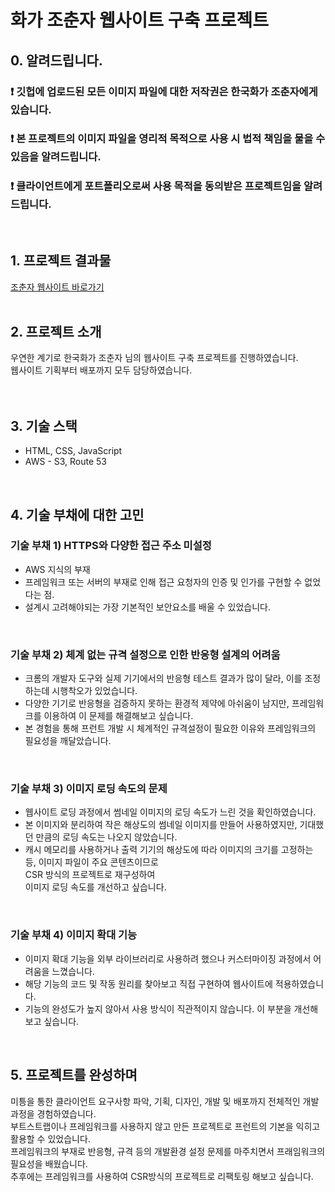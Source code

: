 # 화가 조춘자 웹사이트 구축 프로젝트

## 0. 알려드립니다.
### ❗️ 깃헙에 업로드된 모든 이미지 파일에 대한 저작권은 한국화가 조춘자에게 있습니다. 
### ❗️ 본 프로젝트의 이미지 파일을 영리적 목적으로 사용 시 법적 책임을 물을 수 있음을 알려드립니다.
### ❗️ 클라이언트에게 포트폴리오로써 사용 목적을 동의받은 프로젝트임을 알려드립니다.

</br>

## 1. 프로젝트 결과물
[조춘자 웹사이트 바로가기](http://www.choeunsum.com)</br>
</br>

## 2. 프로젝트 소개
우연한 계기로 한국화가 조춘자 님의 웹사이트 구축 프로젝트를 진행하였습니다.</br> 
웹사이트 기획부터 배포까지 모두 담당하였습니다.</br>  
</br>

## 3. 기술 스택
* HTML, CSS, JavaScript
* AWS - S3, Route 53
</br>

## 4. 기술 부채에 대한 고민

### 기술 부채 1) HTTPS와 다양한 접근 주소 미설정 </br>
- AWS 지식의 부재 </br>
- 프레임워크 또는 서버의 부재로 인해 접근 요청자의 인증 및 인가를 구현할 수 없었다는 점.</br>
- 설계시 고려해야되는 가장 기본적인 보안요소를 배울 수 있었습니다.   
</br>

### 기술 부채 2) 체계 없는 규격 설정으로 인한 반응형 설계의 어려움 
- 크롬의 개발자 도구와 실제 기기에서의 반응형 테스트 결과가 많이 달라, 이를 조정하는데 시행착오가 있었습니다.</br>
- 다양한 기기로 반응형을 검증하지 못하는 환경적 제약에 아쉬움이 남지만, 프레임워크를 이용하여 이 문제를 해결해보고 싶습니다.</br>
- 본 경험을 통해 프런트 개발 시 체계적인 규격설정이 필요한 이유와 프레임워크의 필요성을 깨달았습니다.
</br>

### 기술 부채 3) 이미지 로딩 속도의 문제
- 웹사이트 로딩 과정에서 썸네일 이미지의 로딩 속도가 느린 것을 확인하였습니다.
- 본 이미지와 분리하여 작은 해상도의 썸네일 이미지를 만들어 사용하였지만, 기대했던 만큼의 로딩 속도는 나오지 않았습니다.
- 캐시 메모리를 사용하거나 출력 기기의 해상도에 따라 이미지의 크기를 고정하는 등, 이미지 파일이 주요 콘텐츠이므로 </br>CSR 방식의 프로젝트로 재구성하여 </br>이미지 로딩 속도를 개선하고 싶습니다.

</br> 

### 기술 부채 4) 이미지 확대 기능
- 이미지 확대 기능을 외부 라이브러리로 사용하려 했으나 커스터마이징 과정에서 어려움을 느꼈습니다.
- 해당 기능의 코드 및 작동 원리를 찾아보고 직접 구현하여 웹사이트에 적용하였습니다.
- 기능의 완성도가 높지 않아서 사용 방식이 직관적이지 않습니다. 이 부분을 개선해보고 싶습니다.
</br>

## 5. 프로젝트를 완성하며
미틍을 통한 클라이언트 요구사항 파악, 기획, 디자인, 개발 및 배포까지 전체적인 개발 과정을 경험하였습니다. </br>
부트스트랩이나 프레임워크를 사용하지 않고 만든 프로젝트로 프런트의 기본을 익히고 활용할 수 있었습니다.</br>
프레임워크의 부재로 반응형, 규격 등의 개발환경 설정 문제를 마주치면서 프래임워크의 필요성을 배웠습니다.</br>
추후에는 프레임워크를 사용하여 CSR방식의 프로젝트로 리팩토링 해보고 싶습니다.</br>
</br>
